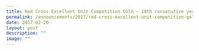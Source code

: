 ```yaml
---
title: Red Cross Excellent Unit Competition Gold – 10th consecutive year
permalink: /announcements/2017/red-cross-excellent-unit-competition-gold-10th-consecutive-year/
date: 2017-02-20
layout: post
description: ""
image: ""
---
```

